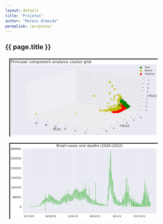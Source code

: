 ```yaml
---
layout: default
title: "Projetos"
author: "Mateus Almeida"
permalink: /projetos/
---
```


<script src="https://code.jquery.com/jquery-3.6.3.min.js" integrity="sha256-pvPw+upLPUjgMXY0G+8O0xUf+/Im1MZjXxxgOcBQBXU=" crossorigin="anonymous"></script>

<style>
  @import url('https://cdnjs.cloudflare.com/ajax/libs/font-awesome/6.2.1/css/all.min.css')
</style>

<style>
.portfolio {
  font-family: monospace; 
}

.heading {
  text-align: center;
}

.heading::after {
  content: "";
  display: block;
  height: 0.13em;
  width: 2.75em;
  margin: 0.08em auto 0 auto;
  background-color: #222;
}

.showcase {
  display: grid;
  grid-template-columns: repeat(2, 1fr);
  grid-gap: 10px;
  width: 95%;
  margin: 3% auto 0 auto;
}

.item {
  display: block;
  position: relative;
  overflow: hidden;
  width: 100%;
  min-width: 300px;
  box-shadow: 0px 0px 0px rgba(0, 0, 0, 0.3);
}

.item:hover .item:active .img {
  filter: blur(2px);
  transform: scale(1.05);
}

.img {
	display: block;
	height: 100%;
	width: 100%;
	-o-object-fit: cover;
	object-fit: cover;
  transition: all 0.3s ease-in-out;
}

.overlay {
  border: 3.5px solid #353535;
  height: 100%;
  width: 100%;
  position: absolute;
  top: 0;
  left: 0;
  transition: all 0.3s ease-in-out;
   
}
.overlay:hover{
  background-color: rgba(0, 0, 0, 0.8);
}
.overlay:hover .text {
  opacity: 1;
  visibility: visible;
  transform: translateY(-50%);
  transition: all 0.5s ease-in-out;
}

.hover_effect {
  opacity: 1;
  visibility: visible;
  transform: translateY(-50%);
  transition: all 0.5s ease-in-out;
}


.text {
  text-align: justify;
  padding-left: 5%;
  padding-right: 5%;
  padding: 0 5% auto 0;
  top: 50%;
  font-size: 65%;
  position: relative;
  transform: translateY(-10%);
  opacity: 0;
  visibility: hidden;
  font-weight: bolder;
  color: white;
  transition: all 0.3s ease-in-out;
}

.category {
  text-align: center;
  font-size: 65%;
  width: 100%;
  padding: 2% 5% 2% 5%;
  background-color: white;
  top: 2.8%;
  transform: translateY(-10%);
  position: absolute;
  opacity: 0;
  font-weight: bolder;
  visibility: hidden;
  color: #353535;
}

.keywords {
  text-align: bottom;
  font-size: 50%;
  padding: 2% 5% 2% 5%;
  transform: translateY(-10%);
  position: absolute;
  top: 85%;
  opacity: 0;
  font-weight: normal;
  visibility: hidden;
  text-align: left;
}

.overlay:hover, .overlay:active {
-webkit-tap-highlight-color: rgba(0,0,0,0);
-webkit-user-select: none;
-webkit-touch-callout: none;
}

@media screen and (max-width: 1200px) {
  .showcase {
    grid-template-columns: auto;
    grid-gap: 20px 0;
    margin-top: 5%;
  }
}
@media screen and (max-width: 600px) {
  .showcase {
    width: 100%;
  }
}

</style>
<script>

document.addEventListener("touchstart", function(){}, true);

</script>

<div class="tags-header">
  <h2 class="tags-header-title">{{ page.title }}</h2>
  <div class="tags-header-line"></div>
</div>

<!--
<i class="fa-solid fa-code"></i>&nbsp;
<i class="fa-solid fa-chart-simple"></i>&nbsp;
<i class="fa-solid fa-chart-line"></i>&nbsp;
<i class="fa-solid fa-circle-nodes"></i>&nbsp;
<i class="fa-solid fa-scroll"></i>&nbsp;
 <i class="fa-solid fa-image"></i>&nbsp;
 <i class="fa-solid fa-comments"></i>&nbsp;
 <i class="fa-solid fa-robot"></i>&nbsp;
 <i class="fa-solid fa-brain"></i>&nbsp;

  Insights
  Machine Learning
  Deep Learning
  Visão Computacional  
-->

<section class="portfolio">  
  <div class="showcase">
    <a href="https://colab.research.google.com/github/imsouza/airplane-crash/blob/main/EDA%20-%20Airplane%20Crash.ipynb" aria-haspopup="true" target="_blank" onclick="" class="item">
      <img src="/assets/portfolio/pca.png" alt="Count of crashes by Year" class="img">
      <div class="overlay">
        <p class="text">
          Exploração dos dados de acidentes aéreos mundiais de 1908 a 2009 utilizando técnicas de análise de causalidade e PCA em séries temporais para identificar padrões e tendências relacionadas às fatalidades.
          <br>
          <p class="text keywords">Palavras-chave: Airplane, Time Series, EDA, PCA, Kmeans, Granger Causality</p>
        </p>
        <p class="text category">
          <i class="fa-solid fa-chart-line"></i>&nbsp;Análise Exploratória de Dados
        </p>
      </div>
    </a>
    <a href="#" aria-haspopup="true" target="_blank" onclick="" class="item">
      <img src="/assets/portfolio/covid.png" alt="Covid-19 Analysis" class="img">
      <div class="overlay">
        <p class="text">
          [EM DESENVOLVIMENTO]
          <br>
          Modelo preditivo sobre a evolução da Covid-19 no Espírito Santo, considerando fatores como tendência, sazonalidade, erro, ciclicidade e autocorrelação. O objetivo é obter uma visão aprofundada da evolução da pandemia e seu impacto na região.
          <br>
          <p class="text keywords">Palavras-chave: Time Series, Machine Learning, Covid-19, Previsões</p>
        </p>
        <p class="text category">
          <i class="fa-solid fa-robot"></i>&nbsp;Machine Learning
        </p>
      </div>
    </a>
  </div>
</section>
